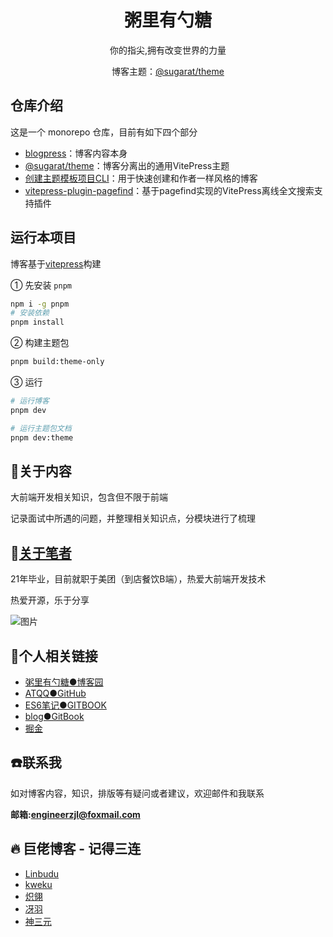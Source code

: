 <h1 align="center"> 粥里有勺糖 </h1>
<p align="center">你的指尖,拥有改变世界的力量</p>
<p align="center">博客主题：<a href="https://theme.sugarat.top/" target="_blank">@sugarat/theme</a></p>


## 仓库介绍

这是一个 monorepo 仓库，目前有如下四个部分
* [blogpress](./packages/blogpress/)：博客内容本身
* [@sugarat/theme](./packages/theme/)：博客分离出的通用VitePress主题
* [创建主题模板项目CLI](./packages/create-theme/)：用于快速创建和作者一样风格的博客
* [vitepress-plugin-pagefind](./packages/vitepress-plugin-pagefind/)：基于pagefind实现的VitePress离线全文搜索支持插件

## 运行本项目
博客基于[vitepress](https://vitepress.vuejs.org/)构建

① 先安装 `pnpm`
```sh
npm i -g pnpm
# 安装依赖
pnpm install
```

② 构建主题包
```sh
pnpm build:theme-only
```

③ 运行
```sh
# 运行博客
pnpm dev

# 运行主题包文档
pnpm dev:theme
```

## :pencil:关于内容
大前端开发相关知识，包含但不限于前端

记录面试中所遇的问题，并整理相关知识点，分模块进行了梳理

## :speak_no_evil:[关于笔者](./docs/aboutme.md)
21年毕业，目前就职于美团（到店餐饮B端），热爱大前端开发技术

热爱开源，乐于分享

![图片](https://img.cdn.sugarat.top/mdImg/MTYwNDcyMTQ4NTMyOA==604721485328)

## :link:个人相关链接

* [粥里有勺糖●博客园](https://www.cnblogs.com/roseAT/)
* [ATQQ●GitHub](https://github.com/ATQQ)
* [ES6笔记●GITBOOK](https://sugar-js.gitbook.io/-1/)
* [blog●GitBook](https://sugar-at.gitbook.io/blog-article/)
* [掘金](https://juejin.im/user/1028798615918983)

## :phone:联系我
如对博客内容，知识，排版等有疑问或者建议，欢迎邮件和我联系

**邮箱:engineerzjl@foxmail.com**

## :fire: 巨佬博客 - 记得三连
* [Linbudu](https://github.com/linbudu599/FE-Basics)
* [kweku](http://kweku.top/)
* [炽翎](https://juejin.im/user/3122268753634541/posts)
* [冴羽](https://github.com/mqyqingfeng/Blog)
* [神三元](http://47.98.159.95/my_blog/)
